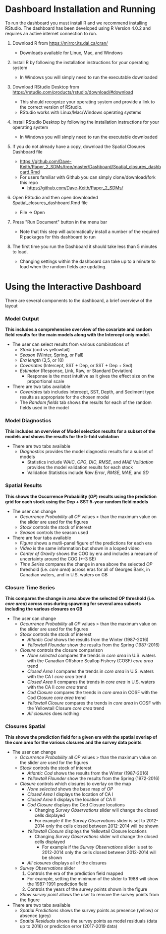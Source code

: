 # Dashboard Installation and Running

To run the dashboard you must install R and we recommend installing RStudio.  The dashboard has been developed using R Version 4.0.2 and requires an active internet connection to run.

1. Download R from https://mirror.its.dal.ca/cran/ 
    - Downloads available for Linux, Mac, and Windows

2. Install R by following the installation instructions for your operating system
    - In Windows you will simply need to run the executable downloaded

3. Download RStudio Desktop from https://rstudio.com/products/rstudio/download/#download
    - This should recognize your operating system and provide a link to the correct version of RStudio.
    - RStudio works with Linux/Mac/Windows operating systems

4. Install RStudio Desktop by following the installation instructions for your operating system
    - In Windows you will simply need to run the executable downloaded
  
5. If you do not already have a copy, download the Spatial Closures Dashboard file
    - https://github.com/Dave-Keith/Paper_2_SDMs/tree/master/Dashboard/Spatial_closures_dashboard.Rmd
    - For users familiar with Github you can simply clone/download/fork this repo
        - https://github.com/Dave-Keith/Paper_2_SDMs/
  
6. Open RStudio and then open downloaded Spatial_closures_dashboard.Rmd file
      - File -> Open

7. Press "Run Document" button in the menu bar
      - Note that this step will automatically install a number of the required R packages for this dashboard to run
  
8. The first time you run the Dashboard it should take less than 5 minutes to load.
      - Changing settings within the dashboard can take up to a minute to load when the random fields are updating.

# Using the Interactive Dashboard 

There are several components to the dashboard, a brief overview of the layout

### Model Output

**This includes a comprehensive overview of the covariate and random field results for the main models along with the Intercept only model.**

  - The user can select results from various combinations of
    - *Stock* (cod vs yellowtail)
    - *Season* (Winter, Spring, or Fall)
    - *Era length* (3,5, or 10)
    - *Covariates* (Intercept, SST + Dep, or SST + Dep + Sed)
    - *Estimator* (Response, Link, Raw, or Standard Deviation)
      - Response is the most intuitive as it gives the effect size on the proportional scale
  - There are two tabs available
    - *Covariates* tab includes Intercept, SST, Depth, and Sediment type results as appropriate for the chosen model
    - The *Random fields* tab shows the results for each of the random fields used in the model

### Model Diagnostics

**This includes an overview of Model selection results for a subset of the models and shows the results for the 5-fold validation**
  
  - There are two tabs available
    - *Diagnostics* provides the model diagnostic results for a subset of models
      - Statistics include *WAIC*, *CPO*, *DIC*, *RMSE*, and *MAE*
      *Validation* provides the model validation results for each stock
      - Validation Statistics include *Raw Error*, *RMSE*, *MAE*, and *SD*
      
### Spatial Results 

**This shows the Occurrence Probability (*OP*) results using the prediction grid for each stock using the Dep + SST 5-year random field models**

  - The user can change
    - *Occurrence Probability* all *OP* values > than the maximum value on the slider are used for the figures
    - *Stock* controls the stock of interest
    - *Season* controls the season used 
  - There are four tabs available
    - *Figure* shows a mutli-panel figure of the predictions for each era
    - *Video* is the same information but shown in a looped video
    - *Center of Gravity* shows the COG by era and includes a measure of uncertainty around the COG (+-3 SE)
    - *Time Series* compares the change in area above the selected *OP* threshold (i.e. *core area*) across eras for all of Georges Bank, in Canadian waters, and in U.S. waters on GB

### Closure Time Series

**This compares the change in area above the selected OP threshold (i.e. *core area*) across eras during spawning for several area subsets including the various closures on GB**

 - The user can change
    - *Occurrence Probability* all *OP* values > than the maximum value on the slider are used for the figures
    - *Stock* controls the stock of interest
      - *Atlantic Cod* shows the results from the Winter (1987-2016)
      - *Yellowtail Flounder* show the results from the Spring (1987-2016)
    - *Closure* controls the closure comparison
      - *None selected* compares the trends in *core area* in U.S. waters with the Canadian Offshore Scallop Fishery (COSF) *core area* trend
      - *Closed Area I* compares the trends in *core area* in U.S. waters with the CA I *core area* trend
      - *Closed Area II* compares the trends in *core area* in U.S. waters with the CA II *core area* trend
      - *Cod Closure* compares the trends in *core area* in COSF with the Cod Closure *core area* trend
      - *Yellowtail Closure* compares the trends in *core area* in COSF with the Yellowtail Closure *core area* trend
      - *All closures* does nothing
      
### Closures Spatial

**This shows the prediction field for a given era with the spatial overlap of the *core area* for the various closures and the survey data points**

 - The user can change
    - *Occurrence Probability* all *OP* values > than the maximum value on the slider are used for the figures
    - *Stock* controls the stock of interest
      - *Atlantic Cod* shows the results from the Winter (1987-2016)
      - *Yellowtail Flounder* show the results from the Spring (1972-2016)
    - *Closure* controls which closures to overlay on the map
      - *None selected* shows the base map of *OP*
      - *Closed Area I* displays the location of CA I
      - *Closed Area II* displays the location of CA II
      - *Cod Closure* displays the Cod Closure locations
          - Changing *Survey Observations* slider will change the closed cells displayed
          - For example if the *Survey Observations* slider is set to 2012-2014 only the cells closed between 2012-2014 will be shown
      - *Yellowtail Closure* displays the Yellowtail Closure locations
        - Changing *Survey Observations* slider will change the closed cells displayed
          - For example if the *Survey Observations* slider is set to 2012-2014 only the cells closed between 2012-2014 will be shown
      - *All closures* displays all of the closures
    - *Survey Observations* slider
      1. Controls the era of the prediction field mapped
        - For example, setting the minimum of the slider to 1988 will show the 1987-1991 prediction field
      2. Controls the years of the survey points shown in the figure
    - *Show survey point* allows the user to remove the survey points from the figure
  - There are two tabs available
    - *Spatial Predictions* shows the survey points as presence (yellow) or absence (grey)
    - *Spatial Residuals* shows the survey points as model residuals (data up to 2016) or prediction error (2017-2019 data)
  
  


        
      